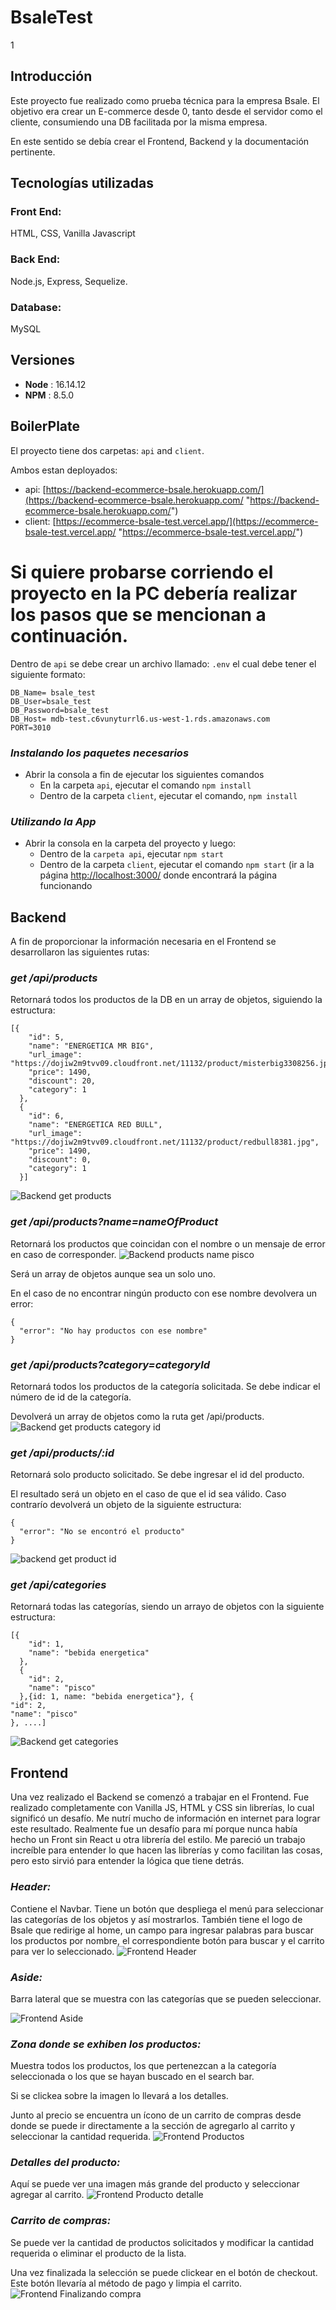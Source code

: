 # BsaleTest

1

## Introducción

Este proyecto fue realizado como prueba técnica para la empresa Bsale. El objetivo era crear un E-commerce desde 0, tanto desde el servidor como el cliente, consumiendo una DB facilitada por la misma empresa.

En este sentido se debía crear el Frontend, Backend y la documentación pertinente.

## Tecnologías utilizadas

### Front End:

HTML, CSS, Vanilla Javascript

### Back End:

Node.js, Express, Sequelize.

### Database:

MySQL

## **Versiones**

- **Node** : 16.14.12
- **NPM** : 8.5.0

## BoilerPlate

El proyecto tiene dos carpetas: `api` and `client`.

Ambos estan deployados:

- api: [https://backend-ecommerce-bsale.herokuapp.com/](https://backend-ecommerce-bsale.herokuapp.com/ "https://backend-ecommerce-bsale.herokuapp.com/")
- client: [https://ecommerce-bsale-test.vercel.app/](https://ecommerce-bsale-test.vercel.app/ "https://ecommerce-bsale-test.vercel.app/")

# Si quiere probarse corriendo el proyecto en la PC debería realizar los pasos que se mencionan a continuación.

Dentro de `api` se debe crear un archivo llamado: `.env` el cual debe tener el siguiente formato:

```
DB_Name= bsale_test
DB_User=bsale_test
DB_Password=bsale_test
DB_Host= mdb-test.c6vunyturrl6.us-west-1.rds.amazonaws.com
PORT=3010
```

### _Instalando los paquetes necesarios_

- Abrir la consola a fin de ejecutar los siguientes comandos
  - En la carpeta `api`, ejecutar el comando `npm install`
  - Dentro de la carpeta `client`, ejecutar el comando, `npm install`

### _Utilizando la App_

- Abrir la consola en la carpeta del proyecto y luego:
  - Dentro de la `carpeta api`, ejecutar `npm start`
  - Dentro de la carpeta `client`, ejecutar el comando `npm start` (ir a la página [http://localhost:3000/](http://localhost:3000/) donde encontrará la página funcionando

## Backend

A fin de proporcionar la información necesaria en el Frontend se desarrollaron las siguientes rutas:

### _get /api/products_

Retornará todos los productos de la DB en un array de objetos, siguiendo la estructura:

```
[{
    "id": 5,
    "name": "ENERGETICA MR BIG",
    "url_image": "https://dojiw2m9tvv09.cloudfront.net/11132/product/misterbig3308256.jpg",
    "price": 1490,
    "discount": 20,
    "category": 1
  },
  {
    "id": 6,
    "name": "ENERGETICA RED BULL",
    "url_image": "https://dojiw2m9tvv09.cloudfront.net/11132/product/redbull8381.jpg",
    "price": 1490,
    "discount": 0,
    "category": 1
  }]
```

![Backend  get products](https://user-images.githubusercontent.com/103390530/188425151-e1004506-ec72-4754-87aa-a901f2630704.png)

### _get /api/products?name=nameOfProduct_

Retornará los productos que coincidan con el nombre o un mensaje de error en caso de corresponder.
![Backend products name pisco](https://user-images.githubusercontent.com/103390530/188425253-8cb3529f-0789-42f8-b6af-3f0b01a10aec.png)

Será un array de objetos aunque sea un solo uno.

En el caso de no encontrar ningún producto con ese nombre devolvera un error:

```
{
  "error": "No hay productos con ese nombre"
}
```

### _get /api/products?category=categoryId_

Retornará todos los productos de la categoría solicitada. Se debe indicar el número de id de la categoría.

Devolverá un array de objetos como la ruta get /api/products.
![Backend get products category id](https://user-images.githubusercontent.com/103390530/188425237-49e7db86-025a-4874-ada3-86dd5801614f.png)

### _get /api/products/:id_

Retornará solo producto solicitado. Se debe ingresar el id del producto.

El resultado será un objeto en el caso de que el id sea válido. Caso contrarío devolverá un objeto de la siguiente estructura:

```
{
  "error": "No se encontró el producto"
}
```

![backend get product id](https://user-images.githubusercontent.com/103390530/188425342-5ae878b5-f904-4682-b7ec-e1fc9fd68455.png)

### _get /api/categories_

Retornará todas las categorías, siendo un arrayo de objetos con la siguiente estructura:

```
[{
    "id": 1,
    "name": "bebida energetica"
  },
  {
    "id": 2,
    "name": "pisco"
  },{id: 1, name: "bebida energetica"}, {
"id": 2,
"name": "pisco"
}, ....]
```

![Backend get categories](https://user-images.githubusercontent.com/103390530/188425358-ad449fd6-9ca6-4589-a971-4fa60cfebfc2.png)

## Frontend

Una vez realizado el Backend se comenzó a trabajar en el Frontend. Fue realizado completamente con Vanilla JS, HTML y CSS sin librerías, lo cual significó un desafío. Me nutrí mucho de información en internet para lograr este resultado. Realmente fue un desafío para mí porque nunca había hecho un Front sin React u otra librería del estilo. Me pareció un trabajo increíble para entender lo que hacen las librerías y como facilitan las cosas, pero esto sirvió para entender la lógica que tiene detrás.

### _Header:_

Contiene el Navbar. Tiene un botón que despliega el menú para seleccionar las categorías de los objetos y así mostrarlos. También tiene el logo de Bsale que redirige al home, un campo para ingresar palabras para buscar los productos por nombre, el correspondiente botón para buscar y el carrito para ver lo seleccionado.
![Frontend Header](https://user-images.githubusercontent.com/103390530/188424947-178cb6a3-62f7-4465-a451-e66cc8c3fc98.png)

### _Aside:_

Barra lateral que se muestra con las categorías que se pueden seleccionar.

![Frontend Aside](https://user-images.githubusercontent.com/103390530/188424969-0a848d0f-2709-49ea-9033-bf45b14eab12.png)

### _Zona donde se exhiben los productos:_

Muestra todos los productos, los que pertenezcan a la categoría seleccionada o los que se hayan buscado en el search bar.

Si se clickea sobre la imagen lo llevará a los detalles.

Junto al precio se encuentra un ícono de un carrito de compras desde donde se puede ir directamente a la sección de agregarlo al carrito y seleccionar la cantidad requerida.
![Frontend Productos](https://user-images.githubusercontent.com/103390530/188424997-6fa0f62c-50f8-43a2-8984-f6f5b5a6e4bd.png)

### _Detalles del producto:_

Aquí se puede ver una imagen más grande del producto y seleccionar agregar al carrito.
![Frontend Producto detalle](https://user-images.githubusercontent.com/103390530/188425021-cf0ba146-0d75-4581-b51a-f1c966425998.png)

### _Carrito de compras:_

Se puede ver la cantidad de productos solicitados y modificar la cantidad requerida o eliminar el producto de la lista.

Una vez finalizada la selección se puede clickear en el botón de checkout. Este botón llevaría al método de pago y limpia el carrito.
![Frontend Finalizando compra](https://user-images.githubusercontent.com/103390530/188425100-ebf0379d-db17-4c81-8d7d-c48697d2084d.png)
